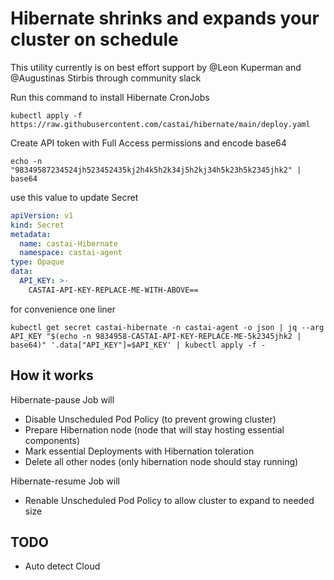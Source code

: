 # Hibernate shrinks and expands your cluster on schedule

This utility currently is on best effort support by @Leon Kuperman and @Augustinas Stirbis through community slack

Run this command to install Hibernate CronJobs
```shell
kubectl apply -f https://raw.githubusercontent.com/castai/hibernate/main/deploy.yaml
```

Create API token with Full Access permissions and encode base64
```shell
echo -n "98349587234524jh523452435kj2h4k5h2k34j5h2kj34h5k23h5k2345jhk2" | base64
```

use this value to update Secret
```yaml
apiVersion: v1
kind: Secret
metadata:
  name: castai-Hibernate
  namespace: castai-agent
type: Opaque
data:
  API_KEY: >-
    CASTAI-API-KEY-REPLACE-ME-WITH-ABOVE==
```
 
for convenience one liner
```shell
kubectl get secret castai-hibernate -n castai-agent -o json | jq --arg API_KEY "$(echo -n 9834958-CASTAI-API-KEY-REPLACE-ME-5k2345jhk2 | base64)" '.data["API_KEY"]=$API_KEY' | kubectl apply -f -
```

## How it works

Hibernate-pause Job will 
 - Disable Unscheduled Pod Policy (to prevent growing cluster)
 - Prepare Hibernation node (node that will stay hosting essential components)
 - Mark essential Deployments with Hibernation toleration
 - Delete all other nodes (only hibernation node should stay running)

Hibernate-resume Job will
 - Renable Unscheduled Pod Policy to allow cluster to expand to needed size

## TODO
 - Auto detect Cloud 
